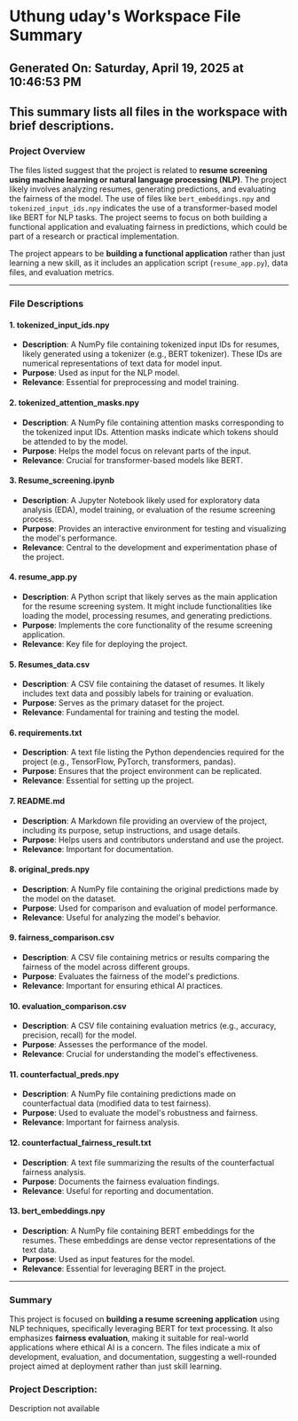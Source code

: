 # Uthung uday's Workspace File Summary
## Generated On: Saturday, April 19, 2025 at 10:46:53 PM
This summary lists all files in the workspace with brief descriptions.
---
### Project Overview
The files listed suggest that the project is related to **resume screening using machine learning or natural language processing (NLP)**. The project likely involves analyzing resumes, generating predictions, and evaluating the fairness of the model. The use of files like `bert_embeddings.npy` and `tokenized_input_ids.npy` indicates the use of a transformer-based model like BERT for NLP tasks. The project seems to focus on both building a functional application and evaluating fairness in predictions, which could be part of a research or practical implementation.

The project appears to be **building a functional application** rather than just learning a new skill, as it includes an application script (`resume_app.py`), data files, and evaluation metrics.

---

### File Descriptions

#### 1. **tokenized_input_ids.npy**
- **Description**: A NumPy file containing tokenized input IDs for resumes, likely generated using a tokenizer (e.g., BERT tokenizer). These IDs are numerical representations of text data for model input.
- **Purpose**: Used as input for the NLP model.
- **Relevance**: Essential for preprocessing and model training.

#### 2. **tokenized_attention_masks.npy**
- **Description**: A NumPy file containing attention masks corresponding to the tokenized input IDs. Attention masks indicate which tokens should be attended to by the model.
- **Purpose**: Helps the model focus on relevant parts of the input.
- **Relevance**: Crucial for transformer-based models like BERT.

#### 3. **Resume_screening.ipynb**
- **Description**: A Jupyter Notebook likely used for exploratory data analysis (EDA), model training, or evaluation of the resume screening process.
- **Purpose**: Provides an interactive environment for testing and visualizing the model's performance.
- **Relevance**: Central to the development and experimentation phase of the project.

#### 4. **resume_app.py**
- **Description**: A Python script that likely serves as the main application for the resume screening system. It might include functionalities like loading the model, processing resumes, and generating predictions.
- **Purpose**: Implements the core functionality of the resume screening application.
- **Relevance**: Key file for deploying the project.

#### 5. **Resumes_data.csv**
- **Description**: A CSV file containing the dataset of resumes. It likely includes text data and possibly labels for training or evaluation.
- **Purpose**: Serves as the primary dataset for the project.
- **Relevance**: Fundamental for training and testing the model.

#### 6. **requirements.txt**
- **Description**: A text file listing the Python dependencies required for the project (e.g., TensorFlow, PyTorch, transformers, pandas).
- **Purpose**: Ensures that the project environment can be replicated.
- **Relevance**: Essential for setting up the project.

#### 7. **README.md**
- **Description**: A Markdown file providing an overview of the project, including its purpose, setup instructions, and usage details.
- **Purpose**: Helps users and contributors understand and use the project.
- **Relevance**: Important for documentation.

#### 8. **original_preds.npy**
- **Description**: A NumPy file containing the original predictions made by the model on the dataset.
- **Purpose**: Used for comparison and evaluation of model performance.
- **Relevance**: Useful for analyzing the model's behavior.

#### 9. **fairness_comparison.csv**
- **Description**: A CSV file containing metrics or results comparing the fairness of the model across different groups.
- **Purpose**: Evaluates the fairness of the model's predictions.
- **Relevance**: Important for ensuring ethical AI practices.

#### 10. **evaluation_comparison.csv**
- **Description**: A CSV file containing evaluation metrics (e.g., accuracy, precision, recall) for the model.
- **Purpose**: Assesses the performance of the model.
- **Relevance**: Crucial for understanding the model's effectiveness.

#### 11. **counterfactual_preds.npy**
- **Description**: A NumPy file containing predictions made on counterfactual data (modified data to test fairness).
- **Purpose**: Used to evaluate the model's robustness and fairness.
- **Relevance**: Important for fairness analysis.

#### 12. **counterfactual_fairness_result.txt**
- **Description**: A text file summarizing the results of the counterfactual fairness analysis.
- **Purpose**: Documents the fairness evaluation findings.
- **Relevance**: Useful for reporting and documentation.

#### 13. **bert_embeddings.npy**
- **Description**: A NumPy file containing BERT embeddings for the resumes. These embeddings are dense vector representations of the text data.
- **Purpose**: Used as input features for the model.
- **Relevance**: Essential for leveraging BERT in the project.

---

### Summary
This project is focused on **building a resume screening application** using NLP techniques, specifically leveraging BERT for text processing. It also emphasizes **fairness evaluation**, making it suitable for real-world applications where ethical AI is a concern. The files indicate a mix of development, evaluation, and documentation, suggesting a well-rounded project aimed at deployment rather than just skill learning. 
### Project Description:
 Description not available
